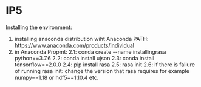 # IP5

Installing the environment:
1. installing anaconda distribution wiht Anaconda PATH: https://www.anaconda.com/products/individual 
2. in Anaconda Propmt: 
    2.1: conda create --name installingrasa python==3.7.6
    2.2: conda install ujson
    2.3: conda install tensorflow==2.0.0
    2.4: pip install rasa
    2.5: rasa init
    2.6: if there is faliure of running rasa init: change the version that rasa requires for example numpy==1.18 or hdf5==1.10.4 etc.